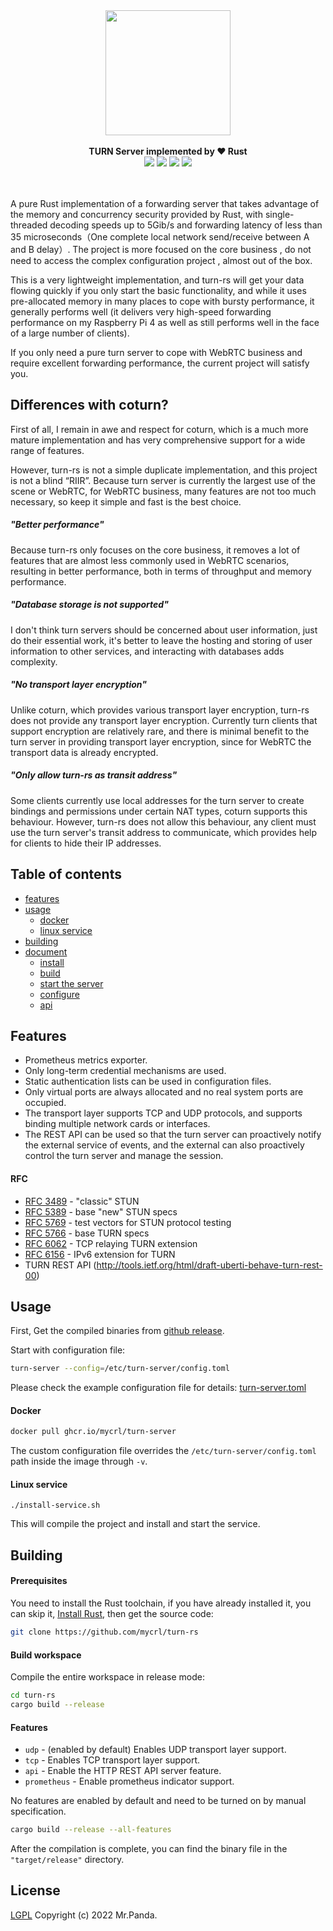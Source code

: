 <!--lint disable no-literal-urls-->
<div align="center">
  <img src="./logo.svg" width="200px"/>
</div>
<br/>
<div align="center">
  <strong>TURN Server implemented by ❤️ Rust</strong>
</div>
<div align="center">
  <img src="https://img.shields.io/github/actions/workflow/status/mycrl/turn-rs/tests.yml?branch=main"/>
  <img src="https://img.shields.io/github/license/mycrl/turn-rs"/>
  <img src="https://img.shields.io/github/issues/mycrl/turn-rs"/>
  <img src="https://img.shields.io/github/stars/mycrl/turn-rs"/>
</div>
<br/>
<br/>

A pure Rust implementation of a forwarding server that takes advantage of the memory and concurrency security provided by Rust, with single-threaded decoding speeds up to 5Gib/s and forwarding latency of less than 35 microseconds（One complete local network send/receive between A and B delay）. The project is more focused on the core business , do not need to access the complex configuration project , almost out of the box.

This is a very lightweight implementation, and turn-rs will get your data flowing quickly if you only start the basic functionality, and while it uses pre-allocated memory in many places to cope with bursty performance, it generally performs well (it delivers very high-speed forwarding performance on my Raspberry Pi 4 as well as still performs well in the face of a large number of clients).

If you only need a pure turn server to cope with WebRTC business and require excellent forwarding performance, the current project will satisfy you.

## Differences with coturn?

First of all, I remain in awe and respect for coturn, which is a much more mature implementation and has very comprehensive support for a wide range of features.

However, turn-rs is not a simple duplicate implementation, and this project is not a blind “RIIR”. Because turn server is currently the largest use of the scene or WebRTC, for WebRTC business, many features are not too much necessary, so keep it simple and fast is the best choice.

##### "Better performance"

Because turn-rs only focuses on the core business, it removes a lot of features that are almost less commonly used in WebRTC scenarios, resulting in better performance, both in terms of throughput and memory performance.

##### "Database storage is not supported"

I don't think turn servers should be concerned about user information, just do their essential work, it's better to leave the hosting and storing of user information to other services, and interacting with databases adds complexity.

##### "No transport layer encryption"

Unlike coturn, which provides various transport layer encryption, turn-rs does not provide any transport layer encryption. Currently turn clients that support encryption are relatively rare, and there is minimal benefit to the turn server in providing transport layer encryption, since for WebRTC the transport data is already encrypted.

##### "Only allow turn-rs as transit address"

Some clients currently use local addresses for the turn server to create bindings and permissions under certain NAT types, coturn supports this behaviour. However, turn-rs does not allow this behaviour, any client must use the turn server's transit address to communicate, which provides help for clients to hide their IP addresses.

## Table of contents

-   [features](#features)
-   [usage](#usage)
    -   [docker](#docker)
    -   [linux service](#linux-service)
-   [building](#building)
-   [document](./docs)
    -   [install](./docs/install.md)
    -   [build](./docs/build.md)
    -   [start the server](./docs/start-the-server.md)
    -   [configure](./docs/configure.md)
    -   [api](./docs/rest-api.md)

## Features

-   Prometheus metrics exporter.
-   Only long-term credential mechanisms are used.
-   Static authentication lists can be used in configuration files.
-   Only virtual ports are always allocated and no real system ports are occupied.
-   The transport layer supports TCP and UDP protocols, and supports binding multiple network cards or interfaces.
-   The REST API can be used so that the turn server can proactively notify the external service of events, and the external can also proactively control the turn server and manage the session.

#### RFC

-   [RFC 3489](https://datatracker.ietf.org/doc/html/rfc3489) - "classic" STUN
-   [RFC 5389](https://datatracker.ietf.org/doc/html/rfc5389) - base "new" STUN specs
-   [RFC 5769](https://datatracker.ietf.org/doc/html/rfc5769) - test vectors for STUN protocol testing
-   [RFC 5766](https://datatracker.ietf.org/doc/html/rfc5766) - base TURN specs
-   [RFC 6062](https://datatracker.ietf.org/doc/html/rfc6062) - TCP relaying TURN extension
-   [RFC 6156](https://datatracker.ietf.org/doc/html/rfc6156) - IPv6 extension for TURN
-   TURN REST API (http://tools.ietf.org/html/draft-uberti-behave-turn-rest-00)

## Usage

First, Get the compiled binaries from [github release](https://github.com/mycrl/turn-rs/releases).

Start with configuration file:

```bash
turn-server --config=/etc/turn-server/config.toml
```

Please check the example configuration file for details: [turn-server.toml](./turn-server.toml)

#### Docker

```bash
docker pull ghcr.io/mycrl/turn-server
```

The custom configuration file overrides the `/etc/turn-server/config.toml` path inside the image through `-v`.

#### Linux service

```
./install-service.sh
```

This will compile the project and install and start the service.

## Building

#### Prerequisites

You need to install the Rust toolchain, if you have already installed it, you can skip it, [Install Rust](https://www.rust-lang.org/tools/install), then get the source code:

```bash
git clone https://github.com/mycrl/turn-rs
```

#### Build workspace

Compile the entire workspace in release mode:

```bash
cd turn-rs
cargo build --release
```

#### Features

-   `udp` - (enabled by default) Enables UDP transport layer support.
-   `tcp` - Enables TCP transport layer support.
-   `api` - Enable the HTTP REST API server feature.
-   `prometheus` - Enable prometheus indicator support.

No features are enabled by default and need to be turned on by manual specification.

```bash
cargo build --release --all-features
```

After the compilation is complete, you can find the binary file in the `"target/release"` directory.

## License

[LGPL](./LICENSE)
Copyright (c) 2022 Mr.Panda.
